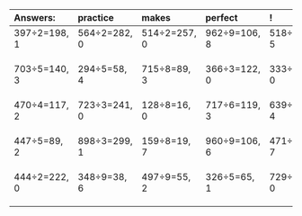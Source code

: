 | Answers: | practice | makes | perfect | ! |
| :--- | :--- | :--- | :--- | :--- |
| 397÷2=198, 1 | 564÷2=282, 0 | 514÷2=257, 0 | 962÷9=106, 8 | 518÷9=57, 5 | 
|   |   |   |   |   | 
|   |   |   |   |   | 
|   |   |   |   |   | 
| 703÷5=140, 3 | 294÷5=58, 4 | 715÷8=89, 3 | 366÷3=122, 0 | 333÷9=37, 0 | 
|   |   |   |   |   | 
|   |   |   |   |   | 
|   |   |   |   |   | 
| 470÷4=117, 2 | 723÷3=241, 0 | 128÷8=16, 0 | 717÷6=119, 3 | 639÷5=127, 4 | 
|   |   |   |   |   | 
|   |   |   |   |   | 
|   |   |   |   |   | 
| 447÷5=89, 2 | 898÷3=299, 1 | 159÷8=19, 7 | 960÷9=106, 6 | 471÷8=58, 7 | 
|   |   |   |   |   | 
|   |   |   |   |   | 
|   |   |   |   |   | 
| 444÷2=222, 0 | 348÷9=38, 6 | 497÷9=55, 2 | 326÷5=65, 1 | 729÷9=81, 0 | 
|   |   |   |   |   | 
|   |   |   |   |   | 
|   |   |   |   |   | 
